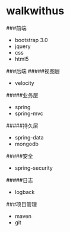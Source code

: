 # walkwithus

###前端
* bootstrap 3.0
* jquery
* css
* html5

###后端
#####视图层
* velocity

#####业务层
* spring
* spring-mvc

#####持久层
* spring-data
* mongodb

#####安全
* spring-security

#####日志
* logback
 
###项目管理
* maven
* git
